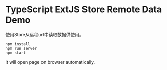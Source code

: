TypeScript ExtJS Store Remote Data Demo
=================================================

使用Store从远程url中读取数据供使用。

```
npm install
npm run server
npm start
```

It will open page on browser automatically.
